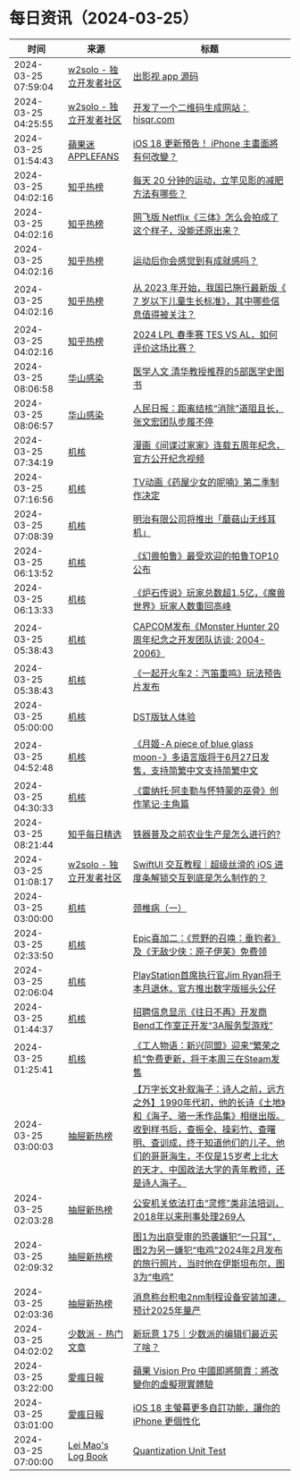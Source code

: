 ﻿# 每日资讯（2024-03-25）

|时间|来源|标题|
|---|---|---|
|2024-03-25 07:59:04|[w2solo - 独立开发者社区](https://w2solo.com/topics/feed)|[出影视 app 源码](https://w2solo.com/topics/4503)|
|2024-03-25 04:25:55|[w2solo - 独立开发者社区](https://w2solo.com/topics/feed)|[开发了一个二维码生成网站： hisqr.com](https://w2solo.com/topics/4502)|
|2024-03-25 01:54:43|[蘋果迷 APPLEFANS](https://applefans.today/feed/)|[iOS 18 更新預告！ iPhone 主畫面將有何改變？](https://applefans.today/2024-03-ios-18-customizable-home-screen-rumor/)|
|2024-03-25 04:02:16|[知乎热榜](https://rss.mifaw.com/articles/5c8bb11a3c41f61efd36683e/5c919d543882afa09dff3fa3)|[每天 20 分钟的运动，立竿见影的减肥方法有哪些？](https://www.zhihu.com/question/649988055)|
|2024-03-25 04:02:16|[知乎热榜](https://rss.mifaw.com/articles/5c8bb11a3c41f61efd36683e/5c919d543882afa09dff3fa3)|[网飞版 Netflix《三体》怎么会拍成了这个样子，没能还原出来？](https://www.zhihu.com/question/649836325)|
|2024-03-25 04:02:16|[知乎热榜](https://rss.mifaw.com/articles/5c8bb11a3c41f61efd36683e/5c919d543882afa09dff3fa3)|[运动后你会感觉到有成就感吗？](https://www.zhihu.com/question/649976671)|
|2024-03-25 04:02:16|[知乎热榜](https://rss.mifaw.com/articles/5c8bb11a3c41f61efd36683e/5c919d543882afa09dff3fa3)|[从 2023 年开始，我国已施行最新版《 7 岁以下儿童生长标准》，其中哪些信息值得被关注？](https://www.zhihu.com/question/650008186)|
|2024-03-25 04:02:16|[知乎热榜](https://rss.mifaw.com/articles/5c8bb11a3c41f61efd36683e/5c919d543882afa09dff3fa3)|[2024 LPL 春季赛 TES VS AL，如何评价这场比赛？](https://www.zhihu.com/question/649974621)|
|2024-03-25 08:06:58|[华山感染](https://feedpress.me/wx-hsinfect)|[医学人文 清华教授推荐的5部医学史图书](http://mp.weixin.qq.com/s?__biz=Mzk0ODIzMjMxNQ%3D%3D&mid=2247502375&idx=2&sn=9c9c4cb16de24c873922bdfeaccec466)|
|2024-03-25 08:06:57|[华山感染](https://feedpress.me/wx-hsinfect)|[人民日报：距离结核“消除”道阻且长，张文宏团队步履不停](http://mp.weixin.qq.com/s?__biz=Mzk0ODIzMjMxNQ%3D%3D&mid=2247502375&idx=1&sn=f6d997e243c747512a3add7b7e8064a3)|
|2024-03-25 07:34:19|[机核](https://www.gcores.com/rss)|[漫画《间谍过家家》连载五周年纪念，官方公开纪念视频](https://www.gcores.com/articles/179404)|
|2024-03-25 07:16:56|[机核](https://www.gcores.com/rss)|[TV动画《药屋少女的呢喃》第二季制作决定](https://www.gcores.com/articles/179403)|
|2024-03-25 07:08:39|[机核](https://www.gcores.com/rss)|[明治有限公司将推出「蘑菇山无线耳机」](https://www.gcores.com/articles/179402)|
|2024-03-25 06:13:52|[机核](https://www.gcores.com/rss)|[《幻兽帕鲁》最受欢迎的帕鲁TOP10公布](https://www.gcores.com/articles/179399)|
|2024-03-25 06:13:33|[机核](https://www.gcores.com/rss)|[《炉石传说》玩家总数超1.5亿，《魔兽世界》玩家人数重回高峰](https://www.gcores.com/articles/179398)|
|2024-03-25 05:38:43|[机核](https://www.gcores.com/rss)|[CAPCOM发布《Monster Hunter 20周年纪念之开发团队访谈: 2004-2006》](https://www.gcores.com/articles/179397)|
|2024-03-25 05:38:43|[机核](https://www.gcores.com/rss)|[《一起开火车2：汽笛重鸣》玩法预告片发布](https://www.gcores.com/articles/179396)|
|2024-03-25 05:00:00|[机核](https://www.gcores.com/rss)|[DST版钛人体验](https://www.gcores.com/videos/179122)|
|2024-03-25 04:52:48|[机核](https://www.gcores.com/rss)|[《月姬-A piece of blue glass moon-》多语言版将于6月27日发售，支持简繁中文支持简繁中文](https://www.gcores.com/articles/179393)|
|2024-03-25 04:30:33|[机核](https://www.gcores.com/rss)|[《雷纳托·阿圭勒与怀特蒙的巫骨》创作笔记·主角篇](https://www.gcores.com/articles/179392)|
|2024-03-25 08:21:44|[知乎每日精选](https://www.zhihu.com/rss)|[铁器普及之前农业生产是怎么进行的?](http://www.zhihu.com/question/363545213/answer/3437805919?utm_campaign=rss&utm_medium=rss&utm_source=rss&utm_content=title)|
|2024-03-25 01:08:17|[w2solo - 独立开发者社区](https://w2solo.com/topics/feed)|[SwiftUI 交互教程｜超级丝滑的 iOS 进度条解锁交互到底是怎么制作的？](https://w2solo.com/topics/4501)|
|2024-03-25 03:00:00|[机核](https://www.gcores.com/rss)|[颈椎病（一）](https://www.gcores.com/articles/179338)|
|2024-03-25 02:33:50|[机核](https://www.gcores.com/rss)|[Epic喜加二：《荒野的召唤：垂钓者》及《无敌少侠：原子伊芙》免费领](https://www.gcores.com/articles/179388)|
|2024-03-25 02:06:04|[机核](https://www.gcores.com/rss)|[PlayStation首席执行官Jim Ryan将于本月退休，官方推出数字版摇头公仔](https://www.gcores.com/articles/179385)|
|2024-03-25 01:44:37|[机核](https://www.gcores.com/rss)|[招聘信息显示《往日不再》开发商Bend工作室正开发“3A服务型游戏”](https://www.gcores.com/articles/179383)|
|2024-03-25 01:25:41|[机核](https://www.gcores.com/rss)|[《工人物语：新兴同盟》迎来“繁荣之机”免费更新，将于本周三在Steam发售](https://www.gcores.com/articles/179382)|
|2024-03-25 03:00:03|[抽屉新热榜](http://dig.chouti.com/feed.xml)|[【万字长文补叙海子：诗人之前，远方之外】1990年代初，他的长诗《土地》和《海子、骆一禾作品集》相继出版。收到样书后，查振全、操彩竹、查曙明、查训成，终于知道他们的儿子、他们的哥哥海生，不仅是15岁考上北大的天才、中国政法大学的青年教师，还是诗人海子。](https://dig.chouti.com/link/41915369)|
|2024-03-25 02:03:28|[抽屉新热榜](http://dig.chouti.com/feed.xml)|[公安机关依法打击“灵修”类非法培训，2018年以来刑事处理269人](https://dig.chouti.com/link/41915059)|
|2024-03-25 02:09:32|[抽屉新热榜](http://dig.chouti.com/feed.xml)|[图1为出庭受审的恐袭嫌犯“一只耳”，图2为另一嫌犯“电鸡”2024年2月发布的旅行照片，当时他在伊斯坦布尔，图3为“电鸡”](https://dig.chouti.com/link/41915129)|
|2024-03-25 02:03:36|[抽屉新热榜](http://dig.chouti.com/feed.xml)|[消息称台积电2nm制程设备安装加速，预计2025年量产](https://dig.chouti.com/link/41915111)|
|2024-03-25 04:02:02|[少数派 - 热门文章](https://rss.mifaw.com/articles/5c8bb11a3c41f61efd36683e/5c92450e3882afa09dff5928)|[新玩意 175｜少数派的编辑们最近买了啥？](https://sspai.com/post/87432)|
|2024-03-25 03:22:00|[愛瘋日報](http://www.iphonetaiwan.org/feeds/posts/default)|[蘋果 Vision Pro 中國即將開賣：將改變你的虛擬現實體驗](https://www.iphonetaiwan.org/2024/03/apple-vision-pro-china-launch.html)|
|2024-03-25 03:01:00|[愛瘋日報](http://www.iphonetaiwan.org/feeds/posts/default)|[iOS 18 主螢幕更多自訂功能，讓你的 iPhone 更個性化](https://www.iphonetaiwan.org/2024/03/iphone-ios-18-wwdc.html)|
|2024-03-25 07:00:00|[Lei Mao's Log Book](https://leimao.github.io/atom.xml)|[Quantization Unit Test](https://leimao.github.io/blog/Quantization-Unit-Test/)|
